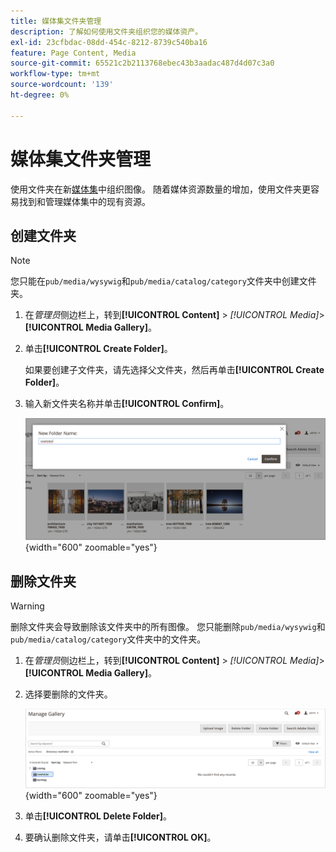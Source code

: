 ```yaml
---
title: 媒体集文件夹管理
description: 了解如何使用文件夹组织您的媒体资产。
exl-id: 23cfbdac-08dd-454c-8212-8739c540ba16
feature: Page Content, Media
source-git-commit: 65521c2b2113768ebec43b3aadac487d4d07c3a0
workflow-type: tm+mt
source-wordcount: '139'
ht-degree: 0%

---
```


# 媒体集文件夹管理

使用文件夹在新[媒体集](media-gallery.md)中组织图像。 随着媒体资源数量的增加，使用文件夹更容易找到和管理媒体集中的现有资源。

## 创建文件夹

>[!NOTE]
>
>您只能在`pub/media/wysywig`和`pub/media/catalog/category`文件夹中创建文件夹。

1. 在&#x200B;_管理员_&#x200B;侧边栏上，转到&#x200B;**[!UICONTROL Content]** > _[!UICONTROL Media]_>**[!UICONTROL Media Gallery]**。

1. 单击&#x200B;**[!UICONTROL Create Folder]**。

   如果要创建子文件夹，请先选择父文件夹，然后再单击&#x200B;**[!UICONTROL Create Folder]**。

1. 输入新文件夹名称并单击&#x200B;**[!UICONTROL Confirm]**。

   ![新文件夹名称](./assets/media-gallery-folder-name.png){width="600" zoomable="yes"}

## 删除文件夹

>[!WARNING]
>
>删除文件夹会导致删除该文件夹中的所有图像。 您只能删除`pub/media/wysywig`和`pub/media/catalog/category`文件夹中的文件夹。

1. 在&#x200B;_管理员_&#x200B;侧边栏上，转到&#x200B;**[!UICONTROL Content]** > _[!UICONTROL Media]_>**[!UICONTROL Media Gallery]**。

1. 选择要删除的文件夹。

   ![选择文件夹](./assets/media-gallery-selected-folder.png){width="600" zoomable="yes"}

1. 单击&#x200B;**[!UICONTROL Delete Folder]**。

1. 要确认删除文件夹，请单击&#x200B;**[!UICONTROL OK]**。
